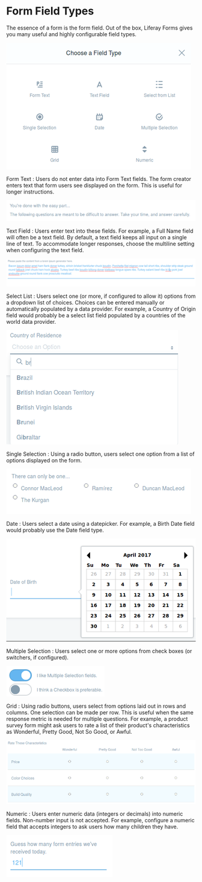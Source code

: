 # Form Field Types

The essence of a form is the form field. Out of the box, Liferay Forms gives you
many useful and highly configurable field types.

![Figure x: Out of the box form field types.](../images/forms-field-types.png)

Form Text
: Users do not enter data into Form Text fields. The form creator enters text
that form users see displayed on the form. This is useful for longer
instructions.

![Figure x: A form text field.](../images/forms-form-text.png)

Text Field
: Users enter text into these fields. For example, a Full Name field will often
be a text field. By default, a text field keeps all input on a single line of
text. To accommodate longer responses, choose the multiline setting when
configuring the text field.

![Figure x: A multiline text form.](../images/forms-multiline.png)

Select List
: Users select one (or more, if configured to allow it) options from a dropdown
list of choices. Choices can be entered manually or automatically populated by a
data provider. For example, a Country of Origin field would probably be a select
list field populated by a countries of the world data provider. 

![Figure x: A select list field.](../images/forms-select-list.png)

Single Selection
: Using a radio button, users select one option from a list of options displayed
on the form. 

![Figure x: A single selection field.](../images/forms-single-selection.png)

Date
: Users select a date using a datepicker. For example, a Birth Date field would
probably use the Date field type.

![Figure x: A date field.](../images/forms-date.png)

Multiple Selection
: Users select one or more options from check boxes (or switchers, if
configured).

![Figure x: A multiple selection field using a switcher.](../images/forms-switcher.png)

Grid
: Using radio buttons, users select from options laid out in rows and columns.
One selection can be made per row. This is useful when the same response metric
is needed for multiple questions. For example, a product survey form might ask
users to rate a list of their product's characteristics as Wonderful, Pretty
Good, Not So Good, or Awful.

![Figure x: A grid field.](../images/forms-grid.png)

Numeric
: Users enter numeric data (integers or decimals) into numeric fields.
Non-number input is not accepted. For example, configure a numeric field that
accepts integers to ask users how many children they have.

![Figure x: A numeric field.](../images/forms-numeric.png)











